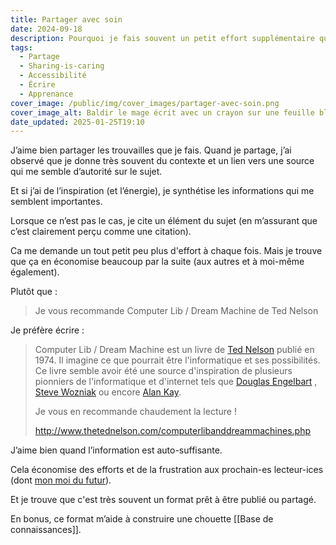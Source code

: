 ```yaml
---
title: Partager avec soin
date: 2024-09-18
description: Pourquoi je fais souvent un petit effort supplémentaire quand je partage un lien ?
tags:
  - Partage
  - Sharing-is-caring
  - Accessibilité
  - Écrire
  - Apprenance
cover_image: /public/img/cover_images/partager-avec-soin.png
cover_image_alt: Baldir le mage écrit avec un crayon sur une feuille blanche
date_updated: 2025-01-25T19:10
---
```


J’aime bien partager les trouvailles que je fais.
Quand je partage, j’ai observé que je donne très souvent du contexte et un lien vers une source qui me semble d’autorité sur le sujet.

Et si j’ai de l’inspiration (et l’énergie), je synthétise les informations qui me semblent importantes.

Lorsque ce n’est pas le cas, je cite un élément du sujet (en m’assurant que c’est clairement perçu comme une citation).

Ca me demande un tout petit peu plus d'effort à chaque fois. Mais je trouve que ça en économise beaucoup par la suite (aux autres et à moi-même également).

Plutôt que : 

> Je vous recommande Computer Lib / Dream Machine de Ted Nelson

Je préfère écrire : 

> Computer Lib / Dream Machine est un livre de [Ted Nelson](https://fr.wikipedia.org/wiki/Ted_Nelson) publié en 1974. Il imagine ce que pourrait être l'informatique et ses possibilités. 
> Ce livre semble avoir été une source d'inspiration de plusieurs pionniers de l'informatique et d'internet tels que [Douglas Engelbart](https://fr.wikipedia.org/wiki/Douglas_Engelbart) , [Steve Wozniak](https://fr.wikipedia.org/wiki/Steve_Wozniak) ou encore [Alan Kay](https://fr.wikipedia.org/wiki/Alan_Kay).
>  
> Je vous en recommande chaudement la lecture !
> 
> http://www.thetednelson.com/computerlibanddreammachines.php  

J’aime bien quand l’information est auto-suffisante.

Cela économise des efforts et de la frustration aux prochain-es lecteur-ices (dont [mon moi du futur](/blog/mon-moi-du-futur)).

Et je trouve que c'est très souvent un format prêt à être publié ou partagé.

En bonus, ce format m’aide à construire une chouette [[Base de connaissances]].


